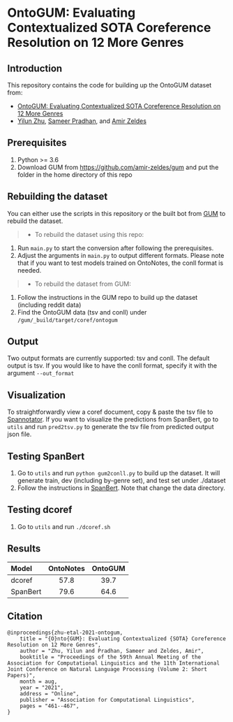# OntoGUM: Evaluating Contextualized SOTA Coreference Resolution on 12 More Genres

## Introduction
This repository contains the code for building up the OntoGUM dataset from:
- [OntoGUM: Evaluating Contextualized SOTA Coreference Resolution on 12 More Genres](https://arxiv.org/pdf/2106.00933.pdf)
- [Yilun Zhu](http://yilunzhu.com/), [Sameer Pradhan](https://cemantix.org/), and [Amir Zeldes](https://corpling.uis.georgetown.edu/amir/)


## Prerequisites
1. Python >= 3.6
2. Download GUM from <https://github.com/amir-zeldes/gum> and put the folder in the home directory of this repo

## Rebuilding the dataset
You can either use the scripts in this repository or the built bot from [GUM](https://github.com/amir-zeldes/gum) to rebuild the dataset.
> * To rebuild the dataset using this repo:
1. Run `main.py` to start the conversion after following the prerequisites.
2. Adjust the arguments in `main.py` to output different formats. Please note that if you want to test models trained on OntoNotes, the conll format is needed.
> * To rebuild the dataset from GUM:
1. Follow the instructions in the GUM repo to build up the dataset (including reddit data)
2. Find the OntoGUM data (tsv and conll) under `/gum/_build/target/coref/ontogum`

## Output
Two output formats are currently supported: tsv and conll. The default output is tsv. If you would like to have the conll format, specify it with the argument `--out_format`

## Visualization
To straightforwardly view a coref document, copy & paste the tsv file to [Spannotator](https://corpling.uis.georgetown.edu/gitdox/spannotator.html). If you want to visualize the predictions from SpanBert, go to `utils` and run `pred2tsv.py` to generate the tsv file from predicted output json file.

## Testing SpanBert
1. Go to `utils` and run `python gum2conll.py` to build up the dataset. It will generate train, dev (including by-genre set), and test set under ./dataset
2. Follow the instructions in [SpanBert](https://github.com/mandarjoshi90/coref). Note that change the data directory.

## Testing dcoref
1. Go to `utils` and run `./dcoref.sh`

## Results
Model      | OntoNotes  | OntoGUM
:----------| :--------: | :--------:
dcoref     | 57.8       | 39.7
SpanBert   | 79.6       | 64.6

## Citation
```
@inproceedings{zhu-etal-2021-ontogum,
    title = "{O}nto{GUM}: Evaluating Contextualized {SOTA} Coreference Resolution on 12 More Genres",
    author = "Zhu, Yilun and Pradhan, Sameer and Zeldes, Amir",
    booktitle = "Proceedings of the 59th Annual Meeting of the Association for Computational Linguistics and the 11th International Joint Conference on Natural Language Processing (Volume 2: Short Papers)",
    month = aug,
    year = "2021",
    address = "Online",
    publisher = "Association for Computational Linguistics",
    pages = "461--467",
}
```
